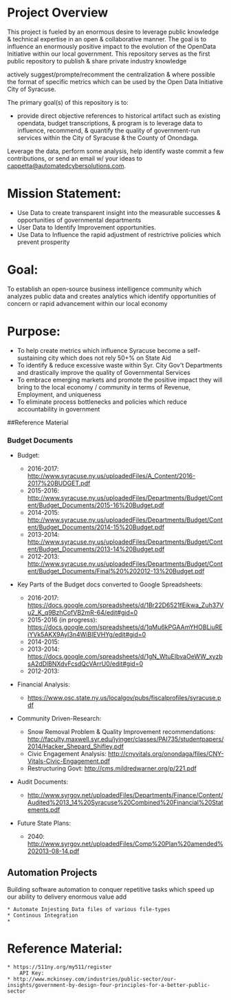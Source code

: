 # Project Overview

This project is fueled by an enormous desire to leverage public knowledge & technical expertise in an open & collaborative manner.  The goal is to influence an enormously positive impact to the evolution of the OpenData Initiative within our local government. 
This repository serves as the first public repository to publish & share private industry knowledge 

actively suggest/prompte/recomment the centralization & where possible the format of specific metrics which can be used by the Open Data Initiative City of Syracuse.
 
The primary goal(s) of this repository is to:
* provide direct objective references to historical artifact such as existing opendata, budget transcriptions, &   program is to leverage data to influence, recommend, & quantify the quality of government-run services within the City of Syracuse & the County of Onondaga.

Leverage the data, perform some analysis, help identify waste commit a few contributions, or send an email w/ your ideas to cappetta@automatedcybersolutions.com.  


# Mission Statement:
* Use Data to create transparent insight into the measurable successes & opportunities of governmental departments
* User Data to Identify Improvement opportunities.
* Use Data to Influence the rapid adjustment of restrictrive policies which prevent prosperity
# Goal:
To establish an open-source business intelligence community which analyzes public data and creates analytics which identify opportunities of concern or rapid advancement within our local economy

# Purpose:
* To help create metrics which influence Syracuse become a self-sustaining city which does not rely 50+% on State Aid
* To identify & reduce excessive waste within Syr. City Gov't Departments and drastically improve the quality of Governmental Services
* To embrace emerging markets and promote the positive impact they will bring to the local economy / community in terms of Revenue, Employment, and uniqueness
* To eliminate process bottlenecks and policies which reduce accountability in government


##Reference Material

### Budget Documents
* Budget: 
    * 2016-2017: http://www.syracuse.ny.us/uploadedFiles/A_Content/2016-2017%20BUDGET.pdf
    * 2015-2016: http://www.syracuse.ny.us/uploadedFiles/Departments/Budget/Content/Budget_Documents/2015-16%20Budget.pdf 
    * 2014-2015: http://www.syracuse.ny.us/uploadedFiles/Departments/Budget/Content/Budget_Documents/2014-15%20Budget.pdf
    * 2013-2014: http://www.syracuse.ny.us/uploadedFiles/Departments/Budget/Content/Budget_Documents/2013-14%20Budget.pdf
    * 2012-2013: http://www.syracuse.ny.us/uploadedFiles/Departments/Budget/Content/Budget_Documents/Final%20%202012-13%20Budget.pdf
    
* Key Parts of the Budget docs converted to Google Spreadsheets:
    * 2016-2017: https://docs.google.com/spreadsheets/d/1Br22D6521fEikwa_Zuh37Vu2_K_q9BzhCofVB2mR-64/edit#gid=0
    * 2015-2016 (in progress): https://docs.google.com/spreadsheets/d/1qMu6kPGAAmYHOBLiuREiYVk5AKX9AyI3n4WiBIEVHYg/edit#gid=0
    * 2014-2015: 
    * 2013-2014: https://docs.google.com/spreadsheets/d/1gN_WtuEIbvaOeWW_xyzbsA2dDlBNXdvFcsdQcVArrU0/edit#gid=0 
    * 2012-2013: 
  
* Financial Analysis: 
    * https://www.osc.state.ny.us/localgov/pubs/fiscalprofiles/syracuse.pdf     
     
* Community Driven-Research:
    * Snow Removal Problem & Quality Improvement recommendations: http://faculty.maxwell.syr.edu/jyinger/classes/PAI735/studentpapers/2014/Hacker_Shepard_Shifley.pdf
    * Civic Engagement Analysis: http://cnyvitals.org/onondaga/files/CNY-Vitals-Civic-Engagement.pdf
    * Restructuring Govt: http://cms.mildredwarner.org/p/221.pdf

* Audit Documents:
    * http://www.syrgov.net/uploadedFiles/Departments/Finance/Content/Audited%2013_14%20Syracuse%20Combined%20Financial%20Statements.pdf

* Future State Plans: 
    * 2040: http://www.syrgov.net/uploadedFiles/Comp%20Plan%20amended%202013-08-14.pdf

## Automation Projects
Building software automation to conquer repetitive tasks which speed up our ability to delivery enormous value add 

    * Automate Injesting Data files of various file-types
    * Continous Integration
    * 

# Reference Material:
    
    * https://511ny.org/my511/register
        API Key: 
    * http://www.mckinsey.com/industries/public-sector/our-insights/government-by-design-four-principles-for-a-better-public-sector
